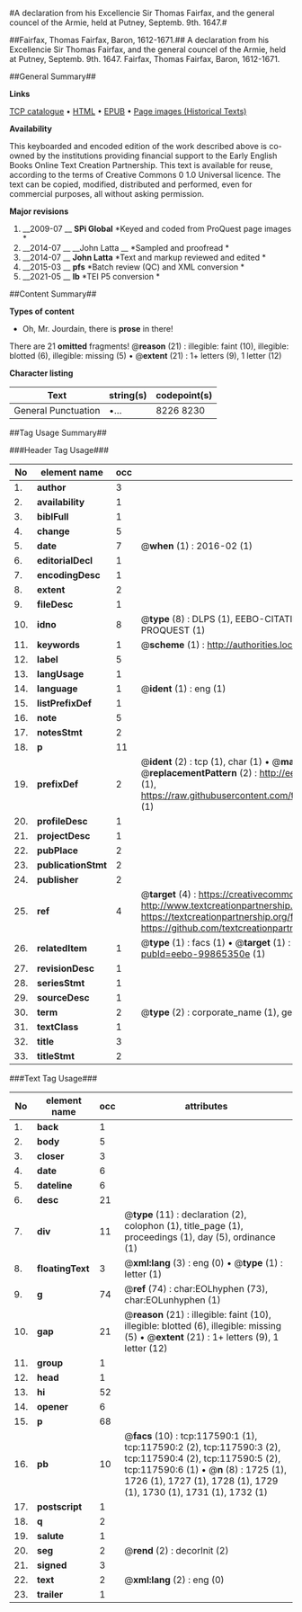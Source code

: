 #A declaration from his Excellencie Sir Thomas Fairfax, and the general councel of the Armie, held at Putney, Septemb. 9th. 1647.#

##Fairfax, Thomas Fairfax, Baron, 1612-1671.##
A declaration from his Excellencie Sir Thomas Fairfax, and the general councel of the Armie, held at Putney, Septemb. 9th. 1647.
Fairfax, Thomas Fairfax, Baron, 1612-1671.

##General Summary##

**Links**

[TCP catalogue](http://www.ota.ox.ac.uk/tcp/)  • 
[HTML](http://tei.it.ox.ac.uk/tcp/Texts-HTML/free/A82/A82079.html)  • 
[EPUB](http://tei.it.ox.ac.uk/tcp/Texts-EPUB/free/A82/A82079.epub) • 
[Page images (Historical Texts)](https://historicaltexts.jisc.ac.uk/eebo-99865350e)

**Availability**

This keyboarded and encoded edition of the work described above is co-owned by the
    institutions providing financial support to the Early English Books Online Text Creation
    Partnership. This text is available for reuse, according to the terms of  Creative Commons 0 1.0 Universal
    licence. The text can be copied, modified, distributed and performed, even for commercial
    purposes, all without asking permission.

**Major revisions**

1. __2009-07 __ __SPi Global__ *Keyed and coded from ProQuest page images *
1. __2014-07 __ __John Latta __ *Sampled and proofread *
1. __2014-07 __ __John Latta__ *Text and markup reviewed and edited *
1. __2015-03 __ __pfs__ *Batch review (QC) and XML conversion *
1. __2021-05 __ __lb__ *TEI P5 conversion *

##Content Summary##

**Types of content**

  * Oh, Mr. Jourdain, there is **prose** in there!

There are 21 **omitted** fragments! 
 @__reason__ (21) : illegible: faint (10), illegible: blotted (6), illegible: missing (5)  •  @__extent__ (21) : 1+ letters (9), 1 letter (12)

**Character listing**


|Text|string(s)|codepoint(s)|
|---|---|---|
|General Punctuation|•…|8226 8230|

##Tag Usage Summary##

###Header Tag Usage###

|No|element name|occ|attributes|
|---|---|---|---|
|1.|__author__|3||
|2.|__availability__|1||
|3.|__biblFull__|1||
|4.|__change__|5||
|5.|__date__|7| @__when__ (1) : 2016-02 (1)|
|6.|__editorialDecl__|1||
|7.|__encodingDesc__|1||
|8.|__extent__|2||
|9.|__fileDesc__|1||
|10.|__idno__|8| @__type__ (8) : DLPS (1), EEBO-CITATION (1), VID (1), EEBO-PROQUEST (1), STC (3), PROQUEST (1)|
|11.|__keywords__|1| @__scheme__ (1) : http://authorities.loc.gov/ (1)|
|12.|__label__|5||
|13.|__langUsage__|1||
|14.|__language__|1| @__ident__ (1) : eng (1)|
|15.|__listPrefixDef__|1||
|16.|__note__|5||
|17.|__notesStmt__|2||
|18.|__p__|11||
|19.|__prefixDef__|2| @__ident__ (2) : tcp (1), char (1)  •  @__matchPattern__ (2) : ([0-9\-]+):([0-9IVX]+) (1), (.+) (1)  •  @__replacementPattern__ (2) : http://eebo.chadwyck.com/downloadtiff?vid=$1&page=$2 (1), https://raw.githubusercontent.com/textcreationpartnership/Texts/master/tcpchars.xml#$1 (1)|
|20.|__profileDesc__|1||
|21.|__projectDesc__|1||
|22.|__pubPlace__|2||
|23.|__publicationStmt__|2||
|24.|__publisher__|2||
|25.|__ref__|4| @__target__ (4) : https://creativecommons.org/publicdomain/zero/1.0/ (1), http://www.textcreationpartnership.org/docs/. (1), https://textcreationpartnership.org/faq/#faq05 (1), https://github.com/textcreationpartnership (1)|
|26.|__relatedItem__|1| @__type__ (1) : facs (1)  •  @__target__ (1) : https://data.historicaltexts.jisc.ac.uk/view?pubId=eebo-99865350e (1)|
|27.|__revisionDesc__|1||
|28.|__seriesStmt__|1||
|29.|__sourceDesc__|1||
|30.|__term__|2| @__type__ (2) : corporate_name (1), geographic_name (1)|
|31.|__textClass__|1||
|32.|__title__|3||
|33.|__titleStmt__|2||


###Text Tag Usage###

|No|element name|occ|attributes|
|---|---|---|---|
|1.|__back__|1||
|2.|__body__|5||
|3.|__closer__|3||
|4.|__date__|6||
|5.|__dateline__|6||
|6.|__desc__|21||
|7.|__div__|11| @__type__ (11) : declaration (2), colophon (1), title_page (1), proceedings (1), day (5), ordinance (1)|
|8.|__floatingText__|3| @__xml:lang__ (3) : eng (0)  •  @__type__ (1) : letter (1)|
|9.|__g__|74| @__ref__ (74) : char:EOLhyphen (73), char:EOLunhyphen (1)|
|10.|__gap__|21| @__reason__ (21) : illegible: faint (10), illegible: blotted (6), illegible: missing (5)  •  @__extent__ (21) : 1+ letters (9), 1 letter (12)|
|11.|__group__|1||
|12.|__head__|1||
|13.|__hi__|52||
|14.|__opener__|6||
|15.|__p__|68||
|16.|__pb__|10| @__facs__ (10) : tcp:117590:1 (1), tcp:117590:2 (2), tcp:117590:3 (2), tcp:117590:4 (2), tcp:117590:5 (2), tcp:117590:6 (1)  •  @__n__ (8) : 1725 (1), 1726 (1), 1727 (1), 1728 (1), 1729 (1), 1730 (1), 1731 (1), 1732 (1)|
|17.|__postscript__|1||
|18.|__q__|2||
|19.|__salute__|1||
|20.|__seg__|2| @__rend__ (2) : decorInit (2)|
|21.|__signed__|3||
|22.|__text__|2| @__xml:lang__ (2) : eng (0)|
|23.|__trailer__|1||
